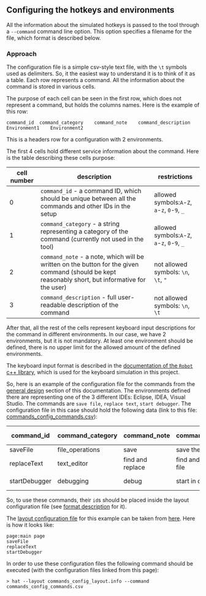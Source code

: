 ## Configuring the hotkeys and environments ##

All the information about the simulated hotkeys is passed to the tool through a `--command` command line option.
This option specifies a filename for the file, which format is described below.


### Approach ###
The configuration file is a simple csv-style text file, with the `\t` symbols used as delimiters. So, it the easiest way to understand it is to think of it as a table. Each row represents a command. All the information about the command is stored in various cells.

The purpose of each cell can be seen in the first row, which does not represent a command, but holds the columns names. Here is the example of this row:
```
command_id	command_category	command_note	command_description	Environment1	Environment2
```
This is a headers row for a configuration with 2 environments.

The first 4 cells hold different service information about the command. Here is the table describing these cells purpose:

|cell number|description|restrictions|
|-----------|-----------|------------|
|0|`command_id` - a command ID, which should be unique between all the commands and other IDs in the setup| allowed symbols:`A`-`Z`, `a`-`z`, `0`-`9`, `_`|
|1|`command_category` - a string representing a category of the command (currently not used in the tool)| allowed symbols:`A`-`Z`, `a`-`z`, `0`-`9`, `_`|
|2|`command_note` - a note, which will be written on the button for the given command (should be kept reasonably short, but informative for the user)| not allowed symbols: `\n`, `\t`, `"`|
|3|`command_description` - full user-readable description of the command|not allowed symbols: `\n`, `\t`|

After that, all the rest of the cells represent keyboard input descriptions for the command in different environments. In our case, we have 2 environments, but it is not mandatory. At least one environment should be defined, there is no upper limit for the allowed amount of the defined environments.

The keyboard input format is described in the [documentation of the `Robot` c++ library](http://getrobot.net/api/keyboard.html#Compile), which is used for the keyboard simulation in this project.

So, here is an example of the configuration file for the commands from the [general design](general_design.md) section of this documentation.
The environments defined there are representing one of the 3 different IDEs: Eclipse, IDEA, Visual Studio.
The commands are `save file`, `replace text`, `start debugger`.
The configuration file in this case should hold the following data (link to this file: [commands_config_commands.csv](../config_samples/commands_config_commands.csv)):

|command_id|command_category|command_note|command_description|eclipse|IDEA|Visual Studio
|------|------|------|------|------|------|------|
|saveFile|file_operations|save|save the current file|^S|^S|^S|
|replaceText|text_editor|find and replace|find and replace in the file|^F|^R|^H|
|startDebugger|debugging|debug|start in debugger|{F11}|+{F9}|{F5}|

So, to use these commands, their `id`s should be placed inside the layout configuration file (see [format description](layout_config.md) for it).

The [layout configuration file](layout_config.md) for this example can be taken from [here](../config_samples/commands_config_layout.info). Here is how it looks like:
```
page:main page
saveFile
replaceText
startDebugger
```

In order to use these configuration files the following command should be executed (with the configuration files linked from this page):

```
> hat --layout commands_config_layout.info --command commands_config_commands.csv
```